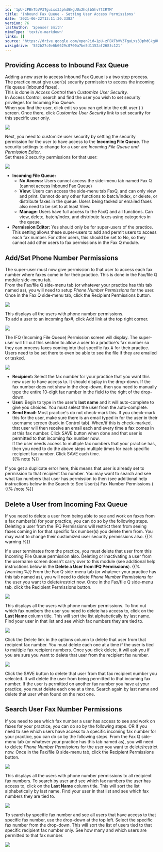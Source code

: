```yaml
---
id: '1pU-zPBkTbVV3TguLxs3JphdGkgUUx2hqlb5hv7tIRTM'
title: 'Inbound Fax Queue - Setting User Access Permissions'
date: '2021-06-22T13:11:30.338Z'
version: 76
lastAuthor: 'Spenser Smith'
mimeType: 'text/x-markdown'
links: []
source: 'https://drive.google.com/open?id=1pU-zPBkTbVV3TguLxs3JphdGkgUUx2hqlb5hv7tIRTM'
wikigdrive: '532b27c0e6b6629c0700a7be5d1152af2683c121'
---
```



## Providing Access to Inbound Fax Queue

Adding a new user to access Inbound Fax Queue is a two step process.  
The practice must give user(s) security permission to access the incoming file queue (inbound faxes).  
This is done in *Access Control* then *Customize User Security.*  
In Access Control, search and find the user you wish to set security privileges for Incoming Fax Queue.  
When you find the user, click edit so you can get into the edit user ( ) screen. Once there, click *Customize User Security* link to set security for this specific user only.

![](../inbound-fax-queue-setting-user-access-permissions.assets/69694e4c420117bf433d9322ecdefd34.png)

Next, you need to customize user security by setting the security permission for the user to have access to the **Incoming File Queue**. The security settings to change for a user are *Incoming File Queue and Permission Editor.*  
Set these 2 security permissions for that user:

![](../inbound-fax-queue-setting-user-access-permissions.assets/9a833ed1f4a2ad411adf69b9ad342811.jpg)

* <strong>Incoming File Queue:</strong>
   * <strong>No Access:</strong> Users cannot access the side-menu tab named Fax Q (cannot access Inbound Fax Queue)
   * <strong>View:</strong> Users can access the side-menu tab FaxQ, and can only view and print. Cannot do any other functions to batch/index, or delete, or distribute faxes in the queue. Users being tasked or emailed faxes also need to be set to at least View.
   * <strong>Manage:</strong> Users have full access to the FaxQ and all functions. Can view, delete, batch/index, and distribute faxes using categories in the queue.
* <strong>Permission Editor:</strong> Yes should only be for super-users of the practice. This setting allows these super-users to add and permit users to access each fax number. For other users, this should be set to No, so they cannot add other users to fax permissions in the Fax Q module.

## Add/Set Phone Number Permissions

The super-user must now give permission to that user to access each fax number where faxes come in for their practice. This is done in the Fax/file Q module side-menu tab.  
From the Fax/file Q side-menu tab (or whatever your practice has this tab named as), you will need to setup *Phone Number Permissions* for the user.  
Once in the Fax Q side-menu tab, click the Recipient Permissions button.

![](../inbound-fax-queue-setting-user-access-permissions.assets/a1af3687034a259b300d3bd565eaf12f.png)

This displays all the users with phone number permissions.  
To add a user to an incoming fax#, click Add link at the top right corner.

![](../inbound-fax-queue-setting-user-access-permissions.assets/0c02525bfd3013354ebebe0649ae2f8a.png)

The IFQ (Incoming File Queue) Permission screen will display. The super-user will fill out this section to allow a user to a practice's fax number so they can process faxes coming into that specific fax # for their practice. Users need to be set there to even be able to see the file if they are emailed or tasked.

![](../inbound-fax-queue-setting-user-access-permissions.assets/45b13b245241f5ae5c73ed70188cc20f.png)

* <strong>Recipient:</strong> Select the fax number for your practice that you want this new user to have access to. It should display in the drop-down. If the fax number does not show in the drop-down, then you need to manually type the entire 10-digit fax number in the field to the right of the drop-down.
* <strong>User:</strong> Begin to type in the user's <strong>last name</strong> and it will auto-complete to give you choices. You must select the user from the auto-complete.
* <strong>Send Email:</strong> Most practice's do not check-mark this. If you check-mark this for the user, make sure there is an email typed in for the user in their username screen (back in Control tab). When/if this is check-marked, that user will then receive an email each and every time a fax comes in at this fax number.
Click SAVE button when done and that user is permitted to that incoming fax number now.  
If the user needs access to multiple fax numbers that your practice has, then you need to do the above steps multiple times for each specific recipient fax number. Click SAVE each time.  
{{% note %}}

If you get a duplicate error here, this means that user is already set to permission to that recipient fax number. You may want to search and see what fax numbers that user has permission to then (see additional help instructions below in the Search to See User(s) Fax Number Permissions.)
{{% /note %}}

## Delete a User from Incoming Fax Queue

If you need to delete a user from being able to see and work on faxes from a fax number(s) for your practice, you can do so by the following steps. Deleting a user from the IFQ Permissions will restrict them from seeing faxes coming in for that specific fax number(s) you delete them from. You may want to change their customized user security permissions also.
{{% warning %}}

If a user terminates from the practice, you must delete that user from this Incoming File Queue permission also. Deleting or inactivating a user from the username screen doesn't carry over to this module (see additional help instructions below in the **Delete a User from IFQ Permissions**).
{{% /warning %}}
From the Fax Q side-menu tab (or whatever your practice has this tab named as), you will need to delete *Phone Number Permissions* for the user you want to delete/restrict now.
Once in the Fax/file Q side-menu tab, click the Recipient Permissions button.

![](../inbound-fax-queue-setting-user-access-permissions.assets/a1af3687034a259b300d3bd565eaf12f.png)

This displays all the users with phone number permissions.
To find out which fax numbers the user you need to delete has access to, click on the **Last Name** column title. This will sort the list alphabetically by last name. Find your user in that list and see which fax numbers they are tied to.

![](../inbound-fax-queue-setting-user-access-permissions.assets/b4203570072c17a7f533551df19401ab.png)

Click the Delete link in the options column to delete that user from that recipient fax number. You must delete each one at a time if the user is tied to multiple fax recipient numbers.
Once you click delete, it will ask you if you are sure you want to delete that user from the recipient fax number.

![](../inbound-fax-queue-setting-user-access-permissions.assets/a4cfebec1d9e111c9eea2aa322cbefd9.png)

Click the SAVE button to delete that user from that fax recipient number you selected. It will delete the user from being permitted to that incoming fax number. If the user is permitted on another fax number you have at your practice, you must delete each one at a time. Search again by last name and delete that user when found on the next one.

## Search User Fax Number Permissions

If you need to see which fax number a user has access to see and work on faxes for your practice, you can do so by the following steps.
OR
If you need to see which users have access to a specific incoming fax number for your practice, you can do so by the following steps.
From the Fax Q side-menu tab (or whatever your practice has this tab named as), you will need to delete *Phone Number Permissions* for the user you want to delete/restrict now.
Once in the Fax/file Q side-menu tab, click the Recipient Permissions button.

![](../inbound-fax-queue-setting-user-access-permissions.assets/a1af3687034a259b300d3bd565eaf12f.png)

This displays all the users with phone number permissions to all recipient fax numbers.
To search by user and see which fax numbers the user has access to, click on the **Last Name** column title. This will sort the list alphabetically by last name. Find your user in that list and see which fax numbers they are tied to.

![](../inbound-fax-queue-setting-user-access-permissions.assets/b4203570072c17a7f533551df19401ab.png)

To search by specific fax number and see all users that have access to that specific fax number, use the drop-down at the top left. Select the specific fax number from the drop-down. This will sort the list of users tied to that specific recipient fax number only. See how many and which users are permitted to that fax number.

![](../inbound-fax-queue-setting-user-access-permissions.assets/74a705db74c814c4e47448bef1ee876d.png)

